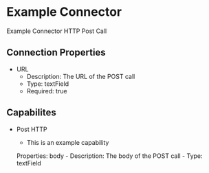 # Example Connector


Example Connector HTTP Post Call

## Connection Properties


 - URL
     - Description: The URL of the POST call
     - Type: textField
     - Required: true
    

## Capabilites

  - Post HTTP
     - This is an example capability
     
     Properties:
     body
         - Description: The body of the POST call
         - Type: textField
